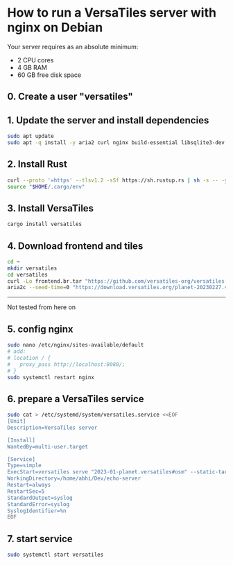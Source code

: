 # How to run a VersaTiles server with nginx on Debian

Your server requires as an absolute minimum:
- 2 CPU cores
- 4 GB RAM
- 60 GB free disk space

## 0. Create a user "versatiles"

## 1. Update the server and install dependencies
```bash
sudo apt update
sudo apt -q install -y aria2 curl nginx build-essential libsqlite3-dev pkg-config openssl libssl-dev # git wget unzip tmux htop sysstat brotli cmake ifstat gnupg2 ca-certificates lsb-release
```

## 2. Install Rust
```bash
curl --proto '=https' --tlsv1.2 -sSf https://sh.rustup.rs | sh -s -- -y
source "$HOME/.cargo/env"
```

## 3. Install VersaTiles
```bash
cargo install versatiles
```

## 4. Download frontend and tiles
```bash
cd ~
mkdir versatiles
cd versatiles
curl -Lo frontend.br.tar "https://github.com/versatiles-org/versatiles-frontend/releases/latest/download/frontend.br.tar"
aria2c --seed-time=0 "https://download.versatiles.org/planet-20230227.versatiles.torrent"
```

---

Not tested from here on

## 5. config nginx
```bash
sudo nano /etc/nginx/sites-available/default
# add:
# location / {
#   proxy_pass http://localhost:8080/;
# }
sudo systemctl restart nginx
```

## 6. prepare a VersaTiles service
```bash
sudo cat > /etc/systemd/system/versatiles.service <<EOF
[Unit]
Description=VersaTiles server

[Install]
WantedBy=multi-user.target

[Service]
Type=simple
ExecStart=versatiles serve "2023-01-planet.versatiles#osm" --static-tar frontend.br.tar -p 8080
WorkingDirectory=/home/abhi/Dev/echo-server
Restart=always
RestartSec=5
StandardOutput=syslog
StandardError=syslog
SyslogIdentifier=%n
EOF
```

## 7. start service
```bash
sudo systemctl start versatiles
```

